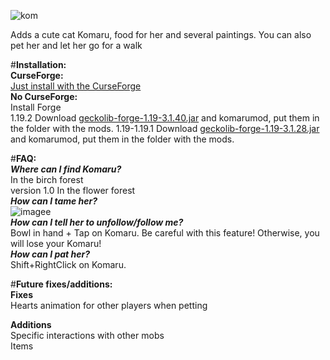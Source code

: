 ![kom](https://user-images.githubusercontent.com/57834094/230729006-557b27c0-c314-4f88-bfd8-e26b77365701.png)
 

Adds a cute cat Komaru, food for her and several paintings. You can also pet her and let her go for a walk

#__Installation:__<br />
__CurseForge:__<br />
[Just install with the CurseForge](https://www.curseforge.com/minecraft/mc-mods/komaru-cat)<br />
__No CurseForge:__<br />
Install Forge<br />
1.19.2 Download [geckolib-forge-1.19-3.1.40.jar](https://www.curseforge.com/minecraft/mc-mods/geckolib/files/4407241) and komarumod, put them in the folder with the mods.
1.19-1.19.1 Download [geckolib-forge-1.19-3.1.28.jar](https://www.curseforge.com/minecraft/mc-mods/geckolib/files/4036065) and komarumod, put them in the folder with the mods.

#__FAQ:__<br />
__*Where can I find Komaru?*__<br />
In the birch forest<br />
version 1.0 In the flower forest<br />
__*How can I tame her?*__<br />
![imagee](https://user-images.githubusercontent.com/57834094/230614259-a8132e9f-d6fa-41f3-96b1-a06a4c58240b.png)<br />
__*How can I tell her to unfollow/follow me?*__<br />
Bowl in hand + Tap on Komaru. Be careful with this feature! Otherwise, you will lose your Komaru!<br />
__*How can I pat her?*__<br />
Shift+RightClick on Komaru.


#__Future fixes/additions:__<br />
__Fixes__<br />
 Hearts animation for other players when petting

__Additions__<br />
Specific interactions with other mobs<br />
Items<br />
